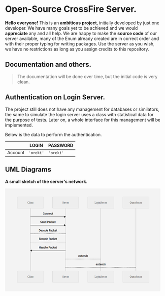 # Open-Source CrossFire Server.

**Hello everyone!** This is an **ambitious project**, initially developed by just one developer. 
We have many goals yet to be achieved and we would **appreciate** any and all help.
We are happy to make the **source code** of our server available, many of the Enum already created are in correct order and with their proper typing for writing packages.
Use the server as you wish, we have no restrictions as long as you assign credits to this repository.

## Documentation and others.
> The documentation will be done over time, but the initial code is very clean.

## Authentication on Login Server.

The project still does not have any management for databases or similators, the same to simulate the login server uses a class with statistical data for the purpose of tests. Later on, a whole interface for this management will be implemented. 

Below is the data to perform the authentication.

|                |LOGIN                          |PASSWORD                         |
|----------------|-------------------------------|-----------------------------|
|Account|`'oreki'`            |`'oreki'`    


## UML Diagrams

**A small sketch of the server's network.**

![Diagram](diagram.png)
